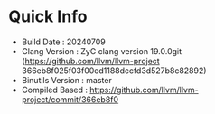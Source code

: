 # Quick Info
* Build Date : 20240709
* Clang Version : ZyC clang version 19.0.0git (https://github.com/llvm/llvm-project 366eb8f025f03f00ed1188dccfd3d527b8c82892)
* Binutils Version : master
* Compiled Based : https://github.com/llvm/llvm-project/commit/366eb8f0

